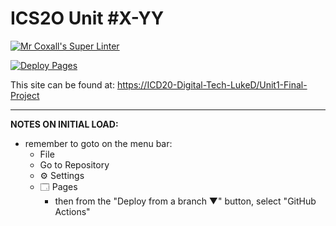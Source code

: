 # ICS2O Unit #X-YY

[![Mr Coxall's Super Linter](https://github.com/ICD20-Digital-Tech-LukeD/Unit1-Final-Project/workflows/Mr%20Coxall's%20Super%20Linter/badge.svg)](https://github.com/ICD20-Digital-Tech-LukeD/Unit1-Final-Project/actions)

[![Deploy Pages](https://github.com/ICD20-Digital-Tech-LukeD/Unit1-Final-Project/workflows/Deploy%20Pages/badge.svg)](https://github.com/ICD20-Digital-Tech-LukeD/Unit1-Final-Project/actions)

This site can be found at: [https://ICD20-Digital-Tech-LukeD/Unit1-Final-Project](https://ICD20-Digital-Tech-LukeD/Unit1-Final-Project)

---

**NOTES ON INITIAL LOAD:**
- remember to goto on the menu bar:
  - File
  - Go to Repository
  - ⚙ Settings
  - 🗔 Pages
    - then from the "Deploy from a branch ▼" button, select "GitHub Actions"
